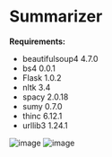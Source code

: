 # Summarizer
<b>Requirements:</b>
<ul>
    <li>beautifulsoup4                        4.7.0 </li>
<li>bs4                                   0.0.1</li>
<li>Flask                                 1.0.2</li>
<li>nltk                                  3.4</li>
<li>spacy                                 2.0.18</li>
<li>sumy                                  0.7.0</li>
<li>thinc                                 6.12.1</li>
<li>urllib3                               1.24.1 </li>
    </ul>
 
 ![image](https://user-images.githubusercontent.com/67590424/128057179-43df925a-6b67-4d4c-9ddb-85e1ec25fae2.png)
 ![image](https://user-images.githubusercontent.com/67590424/128057329-eab9bfd4-49e7-4af6-9a21-e8780ebe0549.png)


